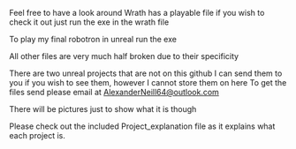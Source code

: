 Feel free to have a look around
Wrath has a playable file if you wish to check it out just run the exe in the wrath file

To play my final robotron in unreal run the exe

All other files are very much half broken due to their specificity

There are two unreal projects that are not on this github I can send them to you if you wish to see them, however I cannot store them on here
To get the files send please email at AlexanderNeill64@outlook.com

There will be pictures just to show what it is though

Please check out the included Project_explanation file as it explains what each project is.
